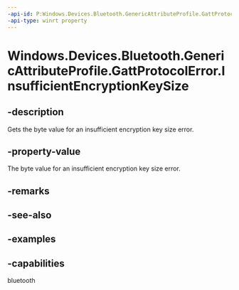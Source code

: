 ```yaml
---
-api-id: P:Windows.Devices.Bluetooth.GenericAttributeProfile.GattProtocolError.InsufficientEncryptionKeySize
-api-type: winrt property
---
```


<!-- Property syntax.
public byte InsufficientEncryptionKeySize { get; }
-->

# Windows.Devices.Bluetooth.GenericAttributeProfile.GattProtocolError.InsufficientEncryptionKeySize

## -description
Gets the byte value for an insufficient encryption key size error.

## -property-value
The byte value for an insufficient encryption key size error.

## -remarks

## -see-also

## -examples


## -capabilities
bluetooth
